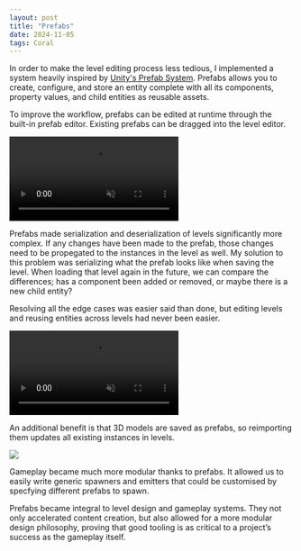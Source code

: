 ```yaml
---
layout: post
title: "Prefabs"
date: 2024-11-05
tags: Coral
---
```


In order to make the level editing process less tedious, I implemented a system heavily inspired by [Unity's Prefab System](https://docs.unity3d.com/Manual/Prefabs.html). Prefabs allows you to create, configure, and store an entity complete with all its components, property values, and child entities as reusable assets.

To improve the workflow, prefabs can be edited at runtime through the built-in prefab editor. Existing prefabs can be dragged into the level editor.

<div class="video-as-gif-container">
  <video autoplay loop muted playsinline>
    <source src="/img/projects/y2/coral/LevelEditor.mp4" type="video/mp4">
  </video>
</div>

Prefabs made serialization and deserialization of levels significantly more complex. If any changes have been made to the prefab, those changes need to be propegated to the instances in the level as well. My solution to this problem was serializing what the prefab looks like when saving the level. When loading that level again in the future, we can compare the differences; has a component been added or removed, or maybe there is a new child entity?

Resolving all the edge cases was easier said than done, but editing levels and reusing entities across levels had never been easier.

<div class="video-as-gif-container">
  <video autoplay loop muted playsinline>
    <source src="/img/projects/y2/coral/PrefabUpdating.mp4" type="video/mp4">
  </video>
</div>

An additional benefit is that 3D models are saved as prefabs, so reimporting them updates all existing instances in levels.

![](/img/projects/y2/coral/ImportingWorkflow.gif)

Gameplay became much more modular thanks to prefabs. It allowed us to easily write generic spawners and emitters that could be customised by specfying different prefabs to spawn.

Prefabs became integral to level design and gameplay systems. They not only accelerated content creation, but also allowed for a more modular design philosophy, proving that good tooling is as critical to a project’s success as the gameplay itself.